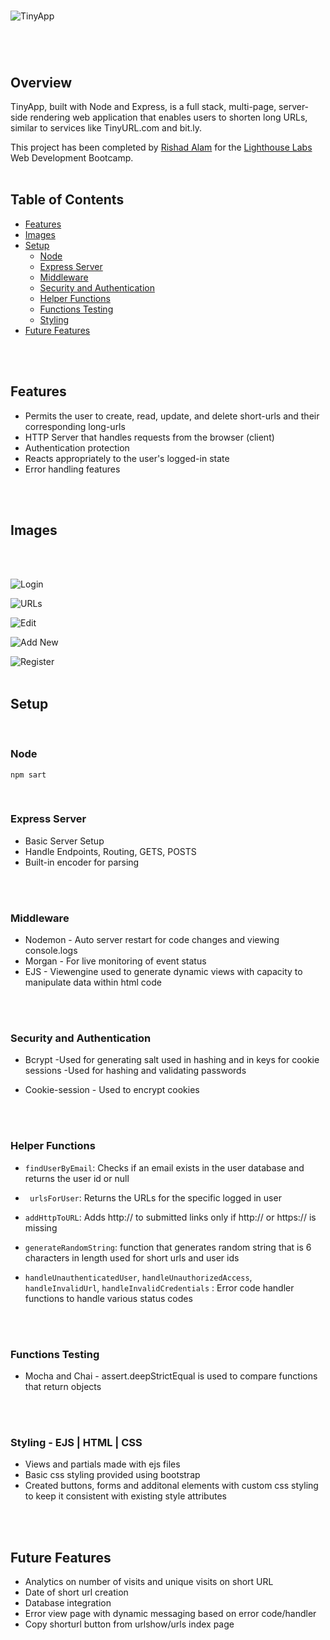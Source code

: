 
<br>

![TinyApp](docs/tiny-image.png)

# 
<br>

## Overview

TinyApp, built with Node and Express, is a full stack, multi-page, server-side rendering web application that enables users to shorten long URLs, similar to services like TinyURL.com and bit.ly. 

This project has been completed by [Rishad Alam](https://github.com/rishadsanian) for the [Lighthouse Labs](https://www.lighthouselabs.ca/) Web Development Bootcamp.
<br>
<br>

## Table of Contents


- [Features](#features)
- [Images](#images)
- [Setup](#setup)
  - [Node](#node)
  - [Express Server](#express-server)
  - [Middleware](#middleware)
  - [Security and Authentication](#security-and-authentication)
  - [Helper Functions](#helper-functions)
  - [Functions Testing](#functions-testing)
  - [Styling](#styling)
- [Future Features](#future-features)
<br>
<br>

## Features
- Permits the user to create, read, update, and delete short-urls and their corresponding long-urls
- HTTP Server that handles requests from the browser (client)
- Authentication protection
- Reacts appropriately to the user's logged-in state
- Error handling features
<br>
<br>

## Images
<br>
<br>

![Login](docs/image-login.png)
<br>

![URLs](docs/image-urls.png)
<br>

![Edit](docs/image-edit.png)
<br>

![Add New](docs/image-new.png)
<br>

![Register](docs/image-register.png)
<br>
<br>

## Setup

<br>

### Node
 ```console
 npm sart
 ```
 <br>
 
### Express Server
 
   - Basic Server Setup
   - Handle Endpoints, Routing, GETS, POSTS
   - Built-in encoder for parsing
<br>
<br>

### Middleware
  - Nodemon - Auto server restart for code changes and viewing console.logs
  - Morgan - For live monitoring of event status
  - EJS  - Viewengine used to generate dynamic views with capacity to manipulate data within html code
<br>
<br>

### Security and Authentication
- Bcrypt 
  -Used for generating salt used in hashing and in keys for cookie sessions
  -Used for hashing and validating passwords

- Cookie-session - Used to encrypt cookies
<br>
<br> 

### Helper Functions
  - ``` findUserByEmail ```: Checks if an email exists in the user database and returns the user id or null
  - ``` urlsForUser```: Returns the URLs for the specific logged in user
  - ```addHttpToURL```: Adds http:// to submitted links only if http:// or https:// is missing
  - ```generateRandomString```: function that generates random string that is 6 characters in length used for short urls and user ids

  - ```handleUnauthenticatedUser```,
  ```handleUnauthorizedAccess```,
  ```handleInvalidUrl```,
  ```handleInvalidCredentials``` : Error code handler functions to handle various status codes
<br>
<br>

### Functions Testing
- Mocha and Chai  - assert.deepStrictEqual is used to compare functions that return objects
<br>
<br>

### Styling - EJS | HTML | CSS
- Views and partials made with ejs files
-  Basic css styling provided using bootstrap 
- Created buttons, forms and additonal elements with custom css styling to keep it consistent with existing style attributes
<br>
<br>

## Future Features
- Analytics on number of visits and unique visits on short URL
- Date of short url creation
- Database integration
- Error view page with dynamic messaging based on error code/handler
- Copy shorturl button from urlshow/urls index page